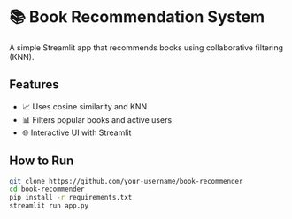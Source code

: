 # 📚 Book Recommendation System

A simple Streamlit app that recommends books using collaborative filtering (KNN).

## Features
- 📈 Uses cosine similarity and KNN
- 📊 Filters popular books and active users
- 🌐 Interactive UI with Streamlit

## How to Run

```bash
git clone https://github.com/your-username/book-recommender
cd book-recommender
pip install -r requirements.txt
streamlit run app.py
